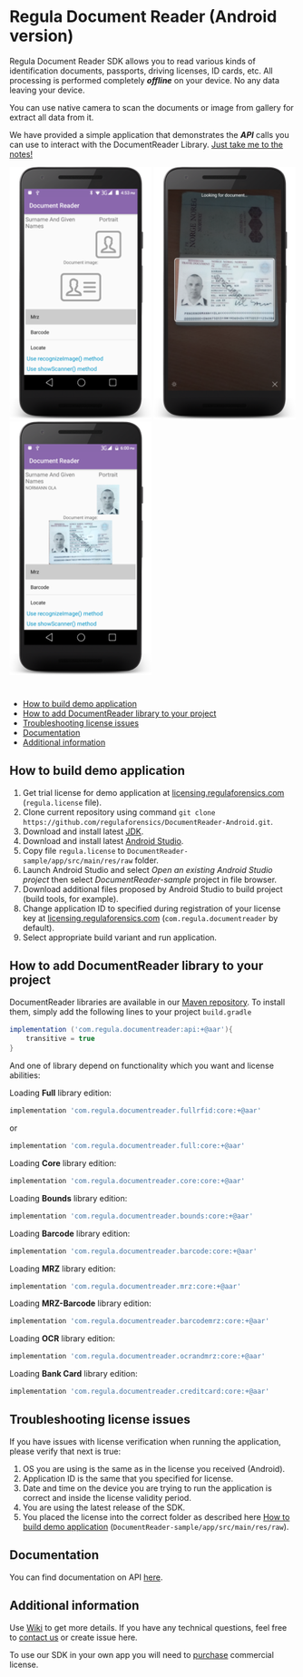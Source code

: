 # Regula Document Reader (Android version)

Regula Document Reader SDK allows you to read various kinds of identification documents, passports, driving licenses, ID cards, etc. All processing is performed completely ***offline*** on your device. No any data leaving your device.

You can use native camera to scan the documents or image from gallery for extract all data from it.

We have provided a simple application that demonstrates the ***API*** calls you can use to interact with the DocumentReader Library. [Just take me to the notes!](https://github.com/regulaforensics/DocumentReader-Android/wiki)

<img src="DocumentReaderDemo_default.png" width="250"> <img src="DocumentReaderDemo_process.png" width="250"> <img src="DocumentReaderDemo_result.png" width="250">

#

* [How to build demo application](#how_to_build_demo_application)
* [How to add DocumentReader library to your project](#how_to_add_documentreader_library_to_your_project)
* [Troubleshooting license issues](#troubleshooting_license_issues)
* [Documentation](#docs)
* [Additional information](#additional_information)

## <a name="how_to_build_demo_application"></a> How to build demo application
1. Get trial license for demo application at [licensing.regulaforensics.com](https://licensing.regulaforensics.com) (`regula.license` file).
1. Clone current repository using command `git clone https://github.com/regulaforensics/DocumentReader-Android.git`.
1. Download and install latest [JDK](http://www.oracle.com/technetwork/java/javase/downloads/index.html).
1. Download and install latest [Android Studio](https://developer.android.com/studio/index.html).
1. Copy file `regula.license` to `DocumentReader-sample/app/src/main/res/raw` folder. 
1. Launch Android Studio and select _Open an existing Android Studio project_ then select _DocumentReader-sample_ project in file browser.
1. Download additional files proposed by Android Studio to build project (build tools, for example).
3. Change application ID to specified during registration of your license key at [licensing.regulaforensics.com](https://licensing.regulaforensics.com) (`com.regula.documentreader` by default).
1. Select appropriate build variant and run application.

## <a name="how_to_add_documentreader_library_to_your_project"></a> How to add DocumentReader library to your project

DocumentReader libraries are available in our [Maven repository](http://maven.regulaforensics.com/RegulaDocumentReader/com/regula/documentreader/). To install them, simply add the following lines to your project `build.gradle`

```gradle
implementation ('com.regula.documentreader:api:+@aar'){
	transitive = true
}
```

And one of library depend on functionality which you want and license abilities:

Loading **Full** library edition:
```gradle
implementation 'com.regula.documentreader.fullrfid:core:+@aar'
```

or

```gradle
implementation 'com.regula.documentreader.full:core:+@aar'
```

Loading **Core** library edition:
```gradle
implementation 'com.regula.documentreader.core:core:+@aar'
```

Loading **Bounds** library edition:
```gradle
implementation 'com.regula.documentreader.bounds:core:+@aar'
```

Loading **Barcode** library edition:
```gradle
implementation 'com.regula.documentreader.barcode:core:+@aar'
```

Loading **MRZ** library edition:
```gradle
implementation 'com.regula.documentreader.mrz:core:+@aar'
```

Loading **MRZ-Barcode** library edition:
```gradle
implementation 'com.regula.documentreader.barcodemrz:core:+@aar'
```

Loading **OCR** library edition:
```gradle
implementation 'com.regula.documentreader.ocrandmrz:core:+@aar'
```

Loading **Bank Card** library edition:
```gradle
implementation 'com.regula.documentreader.creditcard:core:+@aar'
```

## <a name="troubleshooting_license_issues"></a> Troubleshooting license issues
If you have issues with license verification when running the application, please verify that next is true:
1. OS you are using is the same as in the license you received (Android).
1. Application ID is the same that you specified for license.
1. Date and time on the device you are trying to run the application is correct and inside the license validity period.
1. You are using the latest release of the SDK.
1. You placed the license into the correct folder as described here [How to build demo application](#how_to_build_demo_application) (`DocumentReader-sample/app/src/main/res/raw`).

## <a name="docs"></a> Documentation
You can find documentation on API [here](https://regulaforensics.github.io/DocumentReader-Android/).

## <a name="additional_information"></a> Additional information
Use [Wiki](https://github.com/regulaforensics/DocumentReader-Android/wiki) to get more details. If you have any technical questions, feel free to [contact us](mailto:support@regulaforensics.com) or create issue here.

To use our SDK in your own app you will need to [purchase](https://pipedrivewebforms.com/form/5f1d771cbe4f844a1f78f8a06fbf94361841159) commercial license.

